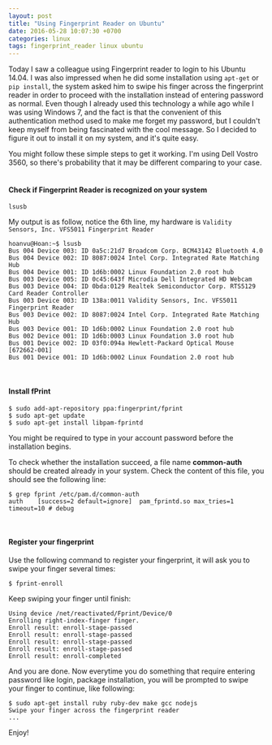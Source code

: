 ```yaml
---
layout: post
title: "Using Fingerprint Reader on Ubuntu"
date: 2016-05-28 10:07:30 +0700
categories: linux
tags: fingerprint_reader linux ubuntu
---
```


Today I saw a colleague using Fingerprint reader to login to his Ubuntu 14.04. I was also impressed when he did some installation using `apt-get` or `pip install`, the system asked him to swipe his finger across the fingerprint reader in order to proceed with the installation instead of entering password as normal. Even though I already used this technology a while ago while I was using Windows 7, and the fact is that the convenient of this authentication method used to make me forget my password, but I couldn't keep myself from being fascinated with the cool message. So I decided to figure it out to install it on my system, and it's quite easy.

You might follow these simple steps to get it working. I'm using Dell Vostro 3560, so there's probability that it may be different comparing to your case.
<br><br>

#### Check if Fingerprint Reader is recognized on your system

```
lsusb
```

My output is as follow, notice the 6th line, my hardware is `Validity Sensors, Inc. VFS5011 Fingerprint Reader`

```
hoanvu@Hoan:~$ lsusb
Bus 004 Device 003: ID 0a5c:21d7 Broadcom Corp. BCM43142 Bluetooth 4.0
Bus 004 Device 002: ID 8087:0024 Intel Corp. Integrated Rate Matching Hub
Bus 004 Device 001: ID 1d6b:0002 Linux Foundation 2.0 root hub
Bus 003 Device 005: ID 0c45:643f Microdia Dell Integrated HD Webcam
Bus 003 Device 004: ID 0bda:0129 Realtek Semiconductor Corp. RTS5129 Card Reader Controller
Bus 003 Device 003: ID 138a:0011 Validity Sensors, Inc. VFS5011 Fingerprint Reader
Bus 003 Device 002: ID 8087:0024 Intel Corp. Integrated Rate Matching Hub
Bus 003 Device 001: ID 1d6b:0002 Linux Foundation 2.0 root hub
Bus 002 Device 001: ID 1d6b:0003 Linux Foundation 3.0 root hub
Bus 001 Device 002: ID 03f0:094a Hewlett-Packard Optical Mouse [672662-001]
Bus 001 Device 001: ID 1d6b:0002 Linux Foundation 2.0 root hub
```
<br>

#### Install fPrint

```
$ sudo add-apt-repository ppa:fingerprint/fprint
$ sudo apt-get update
$ sudo apt-get install libpam-fprintd
```

You might be required to type in your account password before the installation begins.

To check whether the installation succeed, a file name **common-auth** should be created already in your system. Check the content of this file, you should see the following line:

```
$ grep fprint /etc/pam.d/common-auth
auth	[success=2 default=ignore]	pam_fprintd.so max_tries=1 timeout=10 # debug
```
<br>

#### Register your fingerprint

Use the following command to register your fingerprint, it will ask you to swipe your finger several times:

```
$ fprint-enroll
```

Keep swiping your finger until finish:

```
Using device /net/reactivated/Fprint/Device/0
Enrolling right-index-finger finger.
Enroll result: enroll-stage-passed
Enroll result: enroll-stage-passed
Enroll result: enroll-stage-passed
Enroll result: enroll-stage-passed
Enroll result: enroll-completed
```

And you are done. Now everytime you do something that require entering password like login, package installation, you will be prompted to swipe your finger to continue, like following:

```
$ sudo apt-get install ruby ruby-dev make gcc nodejs
Swipe your finger across the fingerprint reader
...
```

Enjoy!